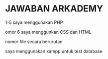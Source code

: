 # __JAWABAN ARKADEMY__
<p>1-5 saya menggunakan PHP</p>
<p>omor 6 saya menggunkan CSS dan HTML </p>
<p>nomor file secara berurutan</p>
<p>saya menggunakan xampp untuk test database</p>
